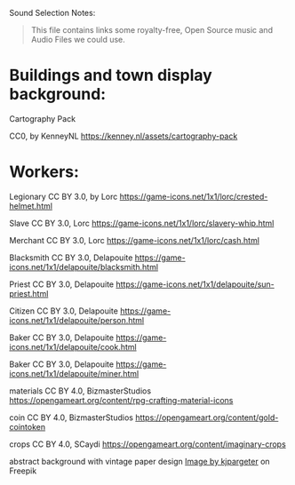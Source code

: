 Sound Selection Notes:

> This file contains links some royalty-free, Open Source music and Audio Files we could use.

# Buildings and town display background:

Cartography Pack

CC0, by KenneyNL
https://kenney.nl/assets/cartography-pack

# Workers:

Legionary
CC BY 3.0, by Lorc
https://game-icons.net/1x1/lorc/crested-helmet.html

Slave
CC BY 3.0, Lorc
https://game-icons.net/1x1/lorc/slavery-whip.html

Merchant
CC BY 3.0, Lorc
https://game-icons.net/1x1/lorc/cash.html

Blacksmith
CC BY 3.0, Delapouite
https://game-icons.net/1x1/delapouite/blacksmith.html

Priest
CC BY 3.0, Delapouite
https://game-icons.net/1x1/delapouite/sun-priest.html

Citizen
CC BY 3.0, Delapouite
https://game-icons.net/1x1/delapouite/person.html

Baker
CC BY 3.0, Delapouite
https://game-icons.net/1x1/delapouite/cook.html

Baker
CC BY 3.0, Delapouite
https://game-icons.net/1x1/delapouite/miner.html

materials
CC BY 4.0, BizmasterStudios
https://opengameart.org/content/rpg-crafting-material-icons

coin
CC BY 4.0, BizmasterStudios
https://opengameart.org/content/gold-cointoken

crops
CC BY 4.0, SCaydi
https://opengameart.org/content/imaginary-crops

abstract background with vintage paper design
<a href="https://www.freepik.com/free-vector/abstract-background-with-vintage-paper-design_18073291.htm#query=papyrus%20background&position=0&from_view=keyword&track=ais_user_b&uuid=48a61599-209b-4b07-9749-e02a23423b9b">Image by kjpargeter</a> on Freepik
